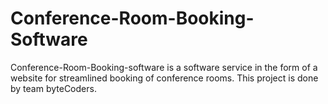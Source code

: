 # Conference-Room-Booking-Software

Conference-Room-Booking-software is a software service in the form of a website for streamlined booking of conference rooms. This project is done by team byteCoders.
